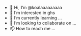 - 👋 Hi, I’m @koalaaaaaaaaa
- 👀 I’m interested in ghs
- 🌱 I’m currently learning ...
- 💞️ I’m looking to collaborate on ...
- 📫 How to reach me ...

<!---
koalaaaaaaaaa/koalaaaaaaaaa is a ✨ special ✨ repository because its `README.md` (this file) appears on your GitHub profile.
You can click the Preview link to take a look at your changes.
--->
